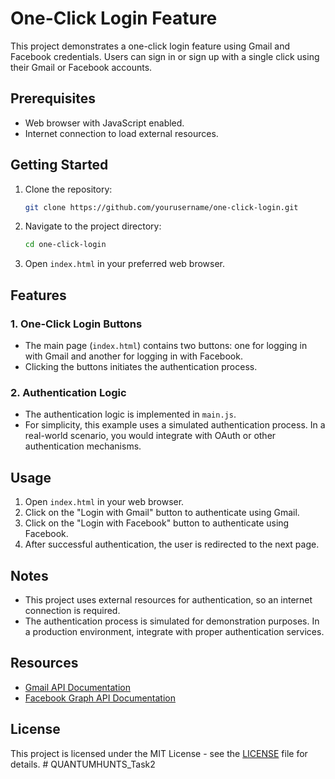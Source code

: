 # One-Click Login Feature

This project demonstrates a one-click login feature using Gmail and Facebook credentials. Users can sign in or sign up with a single click using their Gmail or Facebook accounts.

## Prerequisites

- Web browser with JavaScript enabled.
- Internet connection to load external resources.

## Getting Started

1. Clone the repository:

    ```bash
    git clone https://github.com/yourusername/one-click-login.git
    ```

2. Navigate to the project directory:

    ```bash
    cd one-click-login
    ```

3. Open `index.html` in your preferred web browser.

## Features

### 1. One-Click Login Buttons

- The main page (`index.html`) contains two buttons: one for logging in with Gmail and another for logging in with Facebook.
- Clicking the buttons initiates the authentication process.

### 2. Authentication Logic

- The authentication logic is implemented in `main.js`.
- For simplicity, this example uses a simulated authentication process. In a real-world scenario, you would integrate with OAuth or other authentication mechanisms.

## Usage

1. Open `index.html` in your web browser.
2. Click on the "Login with Gmail" button to authenticate using Gmail.
3. Click on the "Login with Facebook" button to authenticate using Facebook.
4. After successful authentication, the user is redirected to the next page.

## Notes

- This project uses external resources for authentication, so an internet connection is required.
- The authentication process is simulated for demonstration purposes. In a production environment, integrate with proper authentication services.

## Resources

- [Gmail API Documentation](https://developers.google.com/gmail/api)
- [Facebook Graph API Documentation](https://developers.facebook.com/docs/graph-api)

## License

This project is licensed under the MIT License - see the [LICENSE](LICENSE) file for details.
#   Q U A N T U M H U N T S _ T a s k 2  
 